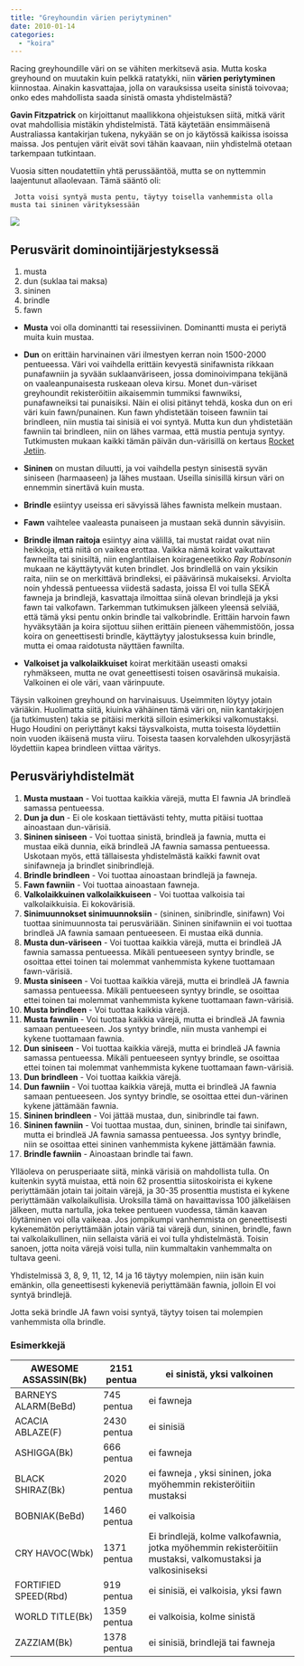 ```yaml
---
title: "Greyhoundin värien periytyminen"
date: 2010-01-14
categories: 
  - "koira"
---
```


Racing greyhoundille väri on se vähiten merkitsevä asia. Mutta koska greyhound on muutakin kuin pelkkä ratatykki, niin **värien periytyminen** kiinnostaa. Ainakin kasvattajaa, jolla on varauksissa useita sinistä toivovaa; onko edes mahdollista saada sinistä omasta yhdistelmästä?

<!--more-->

**Gavin Fitzpatrick** on kirjoittanut maallikkona ohjeistuksen siitä, mitkä värit ovat mahdollisia mistäkin yhdistelmistä. Tätä käytetään ensimmäisenä Australiassa kantakirjan tukena, nykyään se on jo käytössä kaikissa isoissa maissa. Jos pentujen värit eivät sovi tähän kaavaan, niin yhdistelmä otetaan tarkempaan tutkintaan.

Vuosia sitten noudatettiin yhtä perussääntöä, mutta se on nyttemmin laajentunut allaolevaan. Tämä sääntö oli:

```
 Jotta voisi syntyä musta pentu, täytyy toisella vanhemmista olla musta tai sininen värityksessään

```

[![](images/greyhoundin-varit.jpg)](https://www.katiska.eu/wp-content/uploads/2010/01/greyhoundin-varit.jpg)

## Perusvärit dominointijärjestyksessä

1. musta
2. dun (suklaa tai maksa)
3. sininen
4. brindle
5. fawn

- **Musta** voi olla dominantti tai resessiivinen. Dominantti musta ei periytä muita kuin mustaa.

- **Dun** on erittäin harvinainen väri ilmestyen kerran noin 1500-2000 pentueessa. Väri voi vaihdella erittäin kevyestä sinifawnista rikkaan punafawniin ja syvään suklaanväriseen, jossa dominoivimpana tekijänä on vaaleanpunaisesta ruskeaan oleva kirsu. Monet dun-väriset greyhoundit rekisteröitiin aikaisemmin tummiksi fawnwiksi, punafawneiksi tai punaisiksi. Näin ei olisi pitänyt tehdä, koska dun on eri väri kuin fawn/punainen. Kun fawn yhdistetään toiseen fawniin tai brindleen, niin mustia tai sinisiä ei voi syntyä. Mutta kun dun yhdistetään fawniin tai brindleen, niin on lähes varmaa, että mustia pentuja syntyy. Tutkimusten mukaan kaikki tämän päivän dun-värisillä on kertaus [Rocket Jetiin](http://www.greyhound-data.com/d?i=196524 "http://www.greyhound-data.com/d?i=196524").

- **Sininen** on mustan diluutti, ja voi vaihdella pestyn sinisestä syvän siniseen (harmaaseen) ja lähes mustaan. Useilla sinisillä kirsun väri on ennemmin sinertävä kuin musta.

- **Brindle** esiintyy useissa eri sävyissä lähes fawnista melkein mustaan.

- **Fawn** vaihtelee vaaleasta punaiseen ja mustaan sekä dunnin sävyisiin.

- **Brindle ilman raitoja** esiintyy aina välillä, tai mustat raidat ovat niin heikkoja, että niitä on vaikea erottaa. Vaikka nämä koirat vaikuttavat fawneilta tai sinisiltä, niin englantilaisen koirageneetikko _Ray Robinsonin_ mukaan ne käyttäytyvät kuten brindlet. Jos brindlellä on vain yksikin raita, niin se on merkittävä brindleksi, ei päävärinsä mukaiseksi. Arviolta noin yhdessä pentueessa viidestä sadasta, joissa EI voi tulla SEKÄ fawneja ja brindlejä, kasvattaja ilmoittaa siinä olevan brindlejä ja yksi fawn tai valkofawn. Tarkemman tutkimuksen jälkeen yleensä selviää, että tämä yksi pentu onkin brindle tai valkobrindle. Erittäin harvoin fawn hyväksytään ja koira sijottuu siihen erittäin pieneen vähemmistöön, jossa koira on geneettisesti brindle, käyttäytyy jalostuksessa kuin brindle, mutta ei omaa raidotusta näyttäen fawnilta.

- **Valkoiset ja valkolaikkuiset** koirat merkitään useasti omaksi ryhmäkseen, mutta ne ovat geneettisesti toisen osavärinsä mukaisia. Valkoinen ei ole väri, vaan värinpuute.

Täysin valkoinen greyhound on harvinaisuus. Useimmiten löytyy jotain väriäkin. Huolimatta siitä, kiuinka vähäinen tämä väri on, niin kantakirjojen (ja tutkimusten) takia se pitäisi merkitä silloin esimerkiksi valkomustaksi. Hugo Houdini on periyttänyt kaksi täysvalkoista, mutta toisesta löydettiin noin vuoden ikäisenä musta viiru. Toisesta taasen korvalehden ulkosyrjästä löydettiin kapea brindleen viittaa väritys.

## Perusväriyhdistelmät

1. **Musta mustaan** - Voi tuottaa kaikkia värejä, mutta EI fawnia JA brindleä samassa pentueessa.
2. **Dun ja dun** - Ei ole koskaan tiettävästi tehty, mutta pitäisi tuottaa ainoastaan dun-värisiä.
3. **Sininen siniseen** - Voi tuottaa sinistä, brindleä ja fawnia, mutta ei mustaa eikä dunnia, eikä brindleä JA fawnia samassa pentueessa. Uskotaan myös, että tällaisesta yhdistelmästä kaikki fawnit ovat sinifawneja ja brindlet sinibrindlejä.
4. **Brindle brindleen** - Voi tuottaa ainoastaan brindlejä ja fawneja.
5. **Fawn fawniin** - Voi tuottaa ainoastaan fawneja.
6. **Valkolaikkuinen valkolaikkuiseen** - Voi tuottaa valkoisia tai valkolaikkuisia. Ei kokovärisiä.
7. **Sinimuunnokset sinimuunnoksiin** - (sininen, sinibrindle, sinifawn) Voi tuottaa sinimuunnosta tai perusväriään. Sininen sinifawniin ei voi tuottaa brindleä JA fawnia samaan pentueeseen. Ei mustaa eikä dunnia.
8. **Musta dun-väriseen** - Voi tuottaa kaikkia värejä, mutta ei brindleä JA fawnia samassa pentueessa. Mikäli pentueeseen syntyy brindle, se osoittaa ettei toinen tai molemmat vanhemmista kykene tuottamaan fawn-värisiä.
9. **Musta siniseen** - Voi tuottaa kaikkia värejä, mutta ei brindleä JA fawnia samassa pentueessa. Mikäli pentueeseen syntyy brindle, se osoittaa ettei toinen tai molemmat vanhemmista kykene tuottamaan fawn-värisiä.
10. **Musta brindleen** - Voi tuottaa kaikkia värejä.
11. **Musta fawniin** - Voi tuottaa kaikkia värejä, mutta ei brindleä JA fawnia samaan pentueeseen. Jos syntyy brindle, niin musta vanhempi ei kykene tuottamaan fawnia.
12. **Dun siniseen** - Voi tuottaa kaikkia värejä, mutta ei brindleä JA fawnia samassa pentueessa. Mikäli pentueeseen syntyy brindle, se osoittaa ettei toinen tai molemmat vanhemmista kykene tuottamaan fawn-värisiä.
13. **Dun brindleen** - Voi tuottaa kaikkia värejä.
14. **Dun fawniin** - Voi tuottaa kaikkia värejä, mutta ei brindleä JA fawnia samaan pentueeseen. Jos syntyy brindle, se osoittaa ettei dun-värinen kykene jättämään fawnia.
15. **Sininen brindleen** - Voi jättää mustaa, dun, sinibrindle tai fawn.
16. **Sininen fawniin** - Voi tuottaa mustaa, dun, sininen, brindle tai sinifawn, mutta ei brindleä JA fawnia samassa pentueessa. Jos syntyy brindle, niin se osoittaa ettei sininen vanhemmista kykene jättämään fawnia.
17. **Brindle fawniin** - Ainoastaan brindle tai fawn.

Ylläoleva on perusperiaate siitä, minkä värisiä on mahdollista tulla. On kuitenkin syytä muistaa, että noin 62 prosenttia siitoskoirista ei kykene periyttämään jotain tai joitain värejä, ja 30-35 prosenttia mustista ei kykene periyttämään valkolaikullisia. Uroksilla tämä on havaittavissa 100 jälkeläisen jälkeen, mutta nartulla, joka tekee pentueen vuodessa, tämän kaavan löytäminen voi olla vaikeaa. Jos jompikumpi vanhemmista on geneettisesti kykenemätön periyttämään jotain väriä tai värejä dun, sininen, brindle, fawn tai valkolaikullinen, niin sellaista väriä ei voi tulla yhdistelmästä. Toisin sanoen, jotta noita värejä voisi tulla, niin kummaltakin vanhemmalta on tultava geeni.

Yhdistelmissä 3, 8, 9, 11, 12, 14 ja 16 täytyy molempien, niin isän kuin emänkin, olla geneettisesti kykeneviä periyttämään fawnia, jolloin EI voi syntyä brindlejä.

Jotta sekä brindle JA fawn voisi syntyä, täytyy toisen tai molempien vanhemmista olla brindle.

### Esimerkkejä

| AWESOME ASSASSIN(Bk) | 2151 pentua | ei sinistä, yksi valkoinen |
| --- | --- | --- |
| BARNEYS ALARM(BeBd) | 745 pentua | ei fawneja |
| ACACIA ABLAZE(F) | 2430 pentua | ei sinisiä |
| ASHIGGA(Bk) | 666 pentua | ei fawneja |
| BLACK SHIRAZ(Bk) | 2020 pentua | ei fawneja , yksi sininen, joka myöhemmin rekisteröitiin mustaksi |
| BOBNIAK(BeBd) | 1460 pentua | ei valkoisia |
| CRY HAVOC(Wbk) | 1371 pentua | Ei brindlejä, kolme valkofawnia, jotka myöhemmin rekisteröitiin mustaksi, valkomustaksi ja valkosiniseksi |
| FORTIFIED SPEED(Rbd) | 919 pentua | ei sinisiä, ei valkoisia, yksi fawn |
| WORLD TITLE(Bk) | 1359 pentua | ei valkoisia, kolme sinistä |
| ZAZZIAM(Bk) | 1378 pentua | ei sinisiä, brindlejä tai fawneja |
